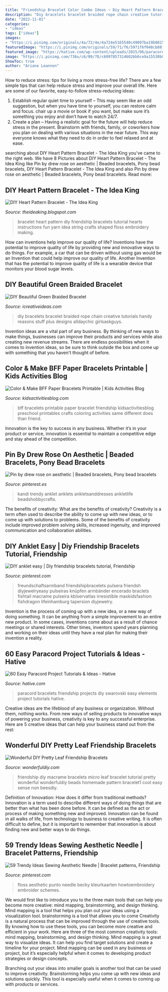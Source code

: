 ```yaml
---
title: "Friendship Bracelet Color Combo Ideas ~ Diy Heart Pattern Bracelet"
description: "Diy bracelets bracelet braided rope chain creative tutorials handy reasons stuff plus designs alldaychic girlsaskguys"
date: "2022-11-01"
categories:
- "ideas"
tags: ["ideas"]
images:
- "https://i.pinimg.com/originals/4a/72/4e/4a724e5165540c49097ba19b08150797.jpg"
featuredImage: "https://i.pinimg.com/originals/59/71/f6/5971f6f048cb88f869b3ad92334148ef.jpg"
featured_image: "https://hative.com/wp-content/uploads/2015/06/paracord-projects/16-paracord-projects.jpg"
image: "https://i.pinimg.com/736x/c6/09/78/c60978573146026b6ce9a15530b0947d.jpg"
ShowToc: true
author: "Ariane Leannon"
---
```



How to reduce stress: tips for living a more stress-free life?
There are a few simple tips that can help reduce stress and improve your overall life. Here are some of our favorite, easy-to-follow stress-reducing ideas: 
1. Establish regular quiet time to yourself – This may seem like an odd suggestion, but when you have time to yourself, you can restore calm and focus. chair up a movie or book if you want, but make sure it’s something you enjoy and don’t have to watch 24/7. 
2. Create a plan – Having a realistic goal for the future will help reduce stress in the present. Brainstorm with friends, family, or coworkers how you plan on dealing with various situations in the near future. This way everyone knows what they need to do in order to feel relaxed and at ease. 

	

		
searching about DIY Heart Pattern Bracelet - The Idea King you've came to the right web. We have 8 Pictures about DIY Heart Pattern Bracelet - The Idea King like Pin by drew rose on aesthetic | Beaded bracelets, Pony bead bracelets, DIY Heart Pattern Bracelet - The Idea King and also Pin by drew rose on aesthetic | Beaded bracelets, Pony bead bracelets. Read more:
		
    
## DIY Heart Pattern Bracelet - The Idea King

<img loading=lazy src="http://1.bp.blogspot.com/-XkqyXRg81DE/Uq8maTGK-nI/AAAAAAAAFuE/w3s24edmQ2c/w1200-h630-p-k-nu/1.JPG" onerror="this.onerror=null;this.src='https://tse1.mm.bing.net/th?id=OIP.4W9aUYwSmKf68VhBiLOggwHaD5&amp;pid=15.1';" alt="DIY Heart Pattern Bracelet - The Idea King">

_Source: theideaking.blogspot.com_

>bracelet heart pattern diy friendship bracelets tutorial hearts instructions fun yarn idea string crafts shaped floss embroidery making. 

	

How can inventions help improve our quality of life?
Inventions have the potential to improve quality of life by providing new and innovative ways to do things. For example, a car that can be driven without using gas would be an Invention that could help improve our quality of life. Another Invention that has the potential to improve quality of life is a wearable device that monitors your blood sugar levels.

    
## DIY Beautiful Green Braided Bracelet

<img loading=lazy src="https://www.icreativeideas.com/wp-content/uploads/2014/03/DIY-Beautiful-Green-Braided-Bracelet-1.jpg" onerror="this.onerror=null;this.src='https://tse3.mm.bing.net/th?id=OIP.DNGCTAlx4qs1CJ89_VkbXQHaHa&amp;pid=15.1';" alt="DIY Beautiful Green Braided Bracelet">

_Source: icreativeideas.com_

>diy bracelets bracelet braided rope chain creative tutorials handy reasons stuff plus designs alldaychic girlsaskguys. 

	

Invention ideas are a vital part of any business. By thinking of new ways to make things, businesses can improve their products and services while also creating new revenue streams. There are endless possibilities when it comes to invention ideas, so be sure to think outside the box and come up with something that you haven't thought of before.

    
## Color &amp; Make BFF Paper Bracelets Printable | Kids Activities Blog

<img loading=lazy src="https://kidsactivitiesblog.com/wp-content/uploads/2015/01/bff-bracelete-jen-goode.jpg" onerror="this.onerror=null;this.src='https://tse3.mm.bing.net/th?id=OIP.TWumuZdC0qQ8u8AdATxEcQHaLH&amp;pid=15.1';" alt="Color &amp; Make BFF Paper Bracelets Printable | Kids Activities Blog">

_Source: kidsactivitiesblog.com_

>bff bracelets printable paper bracelet friendship kidsactivitiesblog preschool printables crafts coloring activities same different does than friend. 

	

Innovation is the key to success in any business. Whether it’s in your product or service, innovation is essential to maintain a competitive edge and stay ahead of the competition.

    
## Pin By Drew Rose On Aesthetic | Beaded Bracelets, Pony Bead Bracelets

<img loading=lazy src="https://i.pinimg.com/originals/4a/72/4e/4a724e5165540c49097ba19b08150797.jpg" onerror="this.onerror=null;this.src='https://tse2.mm.bing.net/th?id=OIP.R2fpElUDXqEfV6aR5riS2QHaHY&amp;pid=15.1';" alt="Pin by drew rose on aesthetic | Beaded bracelets, Pony bead bracelets">

_Source: pinterest.es_

>kandi trendy anklet anklets ankletsanddresses ankletlife beadshobbycrafts. 

	

The benefits of creativity: What are the benefits of creativity?
Creativity is a term often used to describe the ability to come up with new ideas, or to come up with solutions to problems. Some of the benefits of creativity include improved problem solving skills, increased ingenuity, and improved communication and collaboration abilities.

    
## DIY Anklet Easy | Diy Friendship Bracelets Tutorial, Friendship

<img loading=lazy src="https://i.pinimg.com/736x/c6/09/78/c60978573146026b6ce9a15530b0947d.jpg" onerror="this.onerror=null;this.src='https://tse1.mm.bing.net/th?id=OIP.h6N5y9OEIf9xwrD9qMw92QHaK8&amp;pid=15.1';" alt="DIY anklet easy | Diy friendship bracelets tutorial, Friendship">

_Source: pinterest.com_

>freundschaftsarmband friendshipbracelets pulsera friendsh diyjewelryeasy pulseiras knüpfen armbänder encerado braclets fishtail macrame pulseira kblservatlas irresistible maxkidsfashion fishdragon lifeinhamburg tapersion diyjewelry. 

	

Invention is the process of coming up with a new idea, or a new way of doing something. It can be anything from a simple improvement to an entire new product. In some cases, inventions come about as a result of chance meetings or shared interests. Other times, inventors spend years planning and working on their ideas until they have a real plan for making their invention a reality.

    
## 60 Easy Paracord Project Tutorials &amp; Ideas - Hative

<img loading=lazy src="https://hative.com/wp-content/uploads/2015/06/paracord-projects/16-paracord-projects.jpg" onerror="this.onerror=null;this.src='https://tse3.mm.bing.net/th?id=OIP.qFw7z7LoXUNYBD-u3c7c9gHaGd&amp;pid=15.1';" alt="60 Easy Paracord Project Tutorials &amp; Ideas - Hative">

_Source: hative.com_

>paracord bracelets friendship projects diy swarovski easy elements project tutorials hative. 

	

Creative ideas are the lifeblood of any business or organization. Without them, nothing works. From new ways of selling products to innovative ways of powering your business, creativity is key to any successful enterprise. Here are 5 creative ideas that can help your business stand out from the rest:

    
## Wonderful DIY Pretty Leaf Friendship Bracelets

<img loading=lazy src="http://wonderfuldiy.com/wp-content/uploads/2014/08/DIY-friendship-bracelet1.jpg" onerror="this.onerror=null;this.src='https://tse2.mm.bing.net/th?id=OIP.nUgyreYeOHOR_QEOIZxNjwHaFk&amp;pid=15.1';" alt="Wonderful DIY Pretty Leaf Friendship Bracelets">

_Source: wonderfuldiy.com_

>friendship diy macrame bracelets micro leaf bracelet tutorial pretty wonderful wonderfuldiy beads homemade pattern bracelet1 cool easy sense non beesdiy. 

	

Definition of Innovation: How does it differ from traditional methods?
Innovation is a term used to describe different ways of doing things that are better than what has been done before. It can be defined as the act or process of making something new and improved. Innovation can be found in all walks of life, from technology to business to creative writing. It is often difficult to define, but it is important to remember that innovation is about finding new and better ways to do things.

    
## 59 Trendy Ideas Sewing Aesthetic Needle | Bracelet Patterns, Friendship

<img loading=lazy src="https://i.pinimg.com/originals/59/71/f6/5971f6f048cb88f869b3ad92334148ef.jpg" onerror="this.onerror=null;this.src='https://tse4.mm.bing.net/th?id=OIP.MMft2I9Q11DLXH7pT8GrMQAAAA&amp;pid=15.1';" alt="59 Trendy Ideas Sewing Aesthetic Needle | Bracelet patterns, Friendship">

_Source: pinterest.com_

>floss aesthetic punto needle becky kleurkaarten howtoembroidery embroider schemes. 

	

We would first like to introduce you to the three main tools that can help you become more creative: mind mapping, brainstorming, and design thinking. Mind mapping is a tool that helps you plan out your ideas using a visualization tool. brainstorming is a tool that allows you to come
Creativity is a natural process that can be improved through the use of creative tools. By knowing how to use these tools, you can become more creative and efficient in your work. Here are three of the most common creativity tools: mind mapping, brainstorming, and design thinking.
Mind mapping is a great way to visualize ideas. It can help you find target solutions and create a timeline for your project. Mind mapping can be used in any business or project, but it’s especially helpful when it comes to developing product strategies or design concepts.

Branching out your ideas into smaller goals is another tool that can be used to improve creativity. Brainstorming helps you come up with new ideas and solutions quickly. This tool is especially useful when it comes to coming up with products or services.

